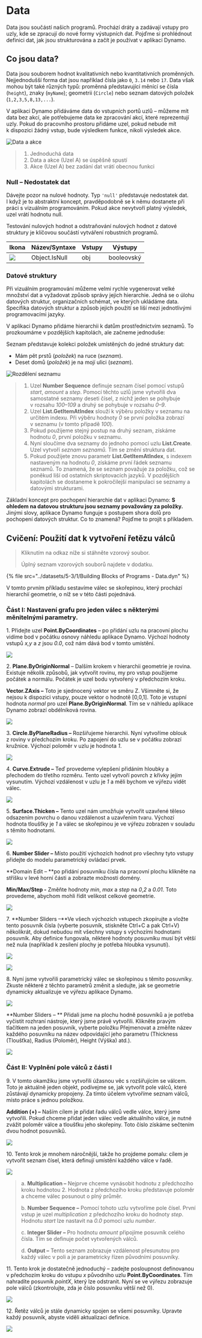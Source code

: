 # Data

Data jsou součástí našich programů. Prochází dráty a zadávají vstupy pro uzly, kde se zpracují do nové formy výstupních dat. Pojďme si prohlédnout definici dat, jak jsou strukturována a začít je používat v aplikaci Dynamo.

## Co jsou data?

Data jsou souborem hodnot kvalitativních nebo kvantitativních proměnných. Nejjednodušší forma dat jsou například čísla jako `0`, `3.14` nebo `17`. Data však mohou být také různých typů: proměnná představující měnící se čísla (`height`), znaky (`myName`); geometrii (`Circle`) nebo seznam datových položek (`1,2,3,5,8,13,...`).

V aplikaci Dynamo přidáváme data do vstupních portů uzlů – můžeme mít data bez akcí, ale potřebujeme data ke zpracování akcí, které reprezentují uzly. Pokud do pracovního prostoru přidáme uzel, pokud nebude mít k dispozici žádný vstup, bude výsledkem funkce, nikoli výsledek akce.

![Data a akce](../images/5-3/1/data-whatisdata.jpg)

> 1. Jednoduchá data
> 2. Data a akce (Uzel A) se úspěšně spustí
> 3. Akce (Uzel A) bez zadání dat vrátí obecnou funkci

### Null – Nedostatek dat

Dávejte pozor na nulové hodnoty. Typ `'null'` představuje nedostatek dat. I když je to abstraktní koncept, pravděpodobně se k němu dostanete při práci s vizuálním programováním. Pokud akce nevytvoří platný výsledek, uzel vrátí hodnotu null.

Testování nulových hodnot a odstraňování nulových hodnot z datové struktury je klíčovou součástí vytváření robustních programů.

| Ikona                                                  | Název/Syntaxe   | Vstupy | Výstupy |
| ----------------------------------------------------- | ------------- | ------ | ------- |
| ![](../images/5-3/1/data-objectIsNull.jpg) | Object.IsNull | obj    | booleovský    |

### Datové struktury

Při vizuálním programování můžeme velmi rychle vygenerovat velké množství dat a vyžadovat způsob správy jejich hierarchie. Jedná se o úlohu datových struktur, organizačních schémat, ve kterých ukládáme data. Specifika datových struktur a způsob jejich použití se liší mezi jednotlivými programovacími jazyky.

V aplikaci Dynamo přidáme hierarchii k datům prostřednictvím seznamů. To prozkoumáme v pozdějších kapitolách, ale začneme jednoduše:

Seznam představuje kolekci položek umístěných do jedné struktury dat:

* Mám pět prstů (_položek_) na ruce (_seznam_).
* Deset domů (_položek_) je na mojí ulici (_seznam_).

![Rozdělení seznamu](../images/5-3/1/data-datastructures.jpg)

> 1. Uzel **Number Sequence** definuje seznam čísel pomocí vstupů _start_, _amount_ a _step_. Pomocí těchto uzlů jsme vytvořili dva samostatné seznamy deseti čísel, z nichž jeden se pohybuje v rozsahu _100–109_ a druhý se pohybuje v rozsahu _0–9_.
> 2. Uzel **List.GetItemAtIndex** slouží k výběru položky v seznamu na určitém indexu. Při výběru hodnoty _0_ se první položka zobrazí v seznamu (v tomto případě _100_).
> 3. Pokud použijeme stejný postup na druhý seznam, získáme hodnotu _0_, první položku v seznamu.
> 4. Nyní sloučíme dva seznamy do jednoho pomocí uzlu **List.Create**. Uzel vytvoří _seznam seznamů._ Tím se změní struktura dat.
> 5. Pokud použijete znovu parametr **List.GetItemAtIndex**, s indexem nastaveným na hodnotu _0_, získáme první řádek seznamu seznamů. To znamená, že se seznam považuje za položku, což se poněkud liší od ostatních skriptovacích jazyků. V pozdějších kapitolách se dostaneme k pokročilejší manipulaci se seznamy a datovými strukturami.

Základní koncept pro pochopení hierarchie dat v aplikaci Dynamo: **S  ohledem na datovou strukturu jsou seznamy považovány za položky.** Jinými slovy, aplikace Dynamo funguje s postupem shora dolů pro pochopení datových struktur. Co to znamená? Pojďme to projít s příkladem.

## Cvičení: Použití dat k vytvoření řetězu válců

> Kliknutím na odkaz níže si stáhněte vzorový soubor.
>
> Úplný seznam vzorových souborů najdete v dodatku.

{% file src="../datasets/5-3/1/Building Blocks of Programs - Data.dyn" %}

V tomto prvním příkladu sestavíme válec se skořepinou, který prochází hierarchií geometrie, o níž se v této části pojednává.

### Část I: Nastavení grafu pro jeden válec s některými měnitelnými parametry.

1\. Přidejte uzel **Point.ByCoordinates** – po přidání uzlu na pracovní plochu vidíme bod v počátku osnovy náhledu aplikace Dynamo. Výchozí hodnoty vstupů _x,y_ a _z_ jsou _0.0_, což nám dává bod v tomto umístění.

![](../images/5-3/1/data-exercisestep1.jpg)

2\. **Plane.ByOriginNormal** – Dalším krokem v hierarchii geometrie je rovina. Existuje několik způsobů, jak vytvořit rovinu, my pro vstup použijeme počátek a normálu. Počátek je uzel bodu vytvořený v předchozím kroku.

**Vector.ZAxis –** Toto je sjednocený vektor ve směru Z. Všimněte si, že nejsou k dispozici vstupy, pouze vektor o hodnotě [0,0,1]. Toto je vstupní hodnota _normal_ pro uzel **Plane.ByOriginNormal**. Tím se v náhledu aplikace Dynamo zobrazí obdélníková rovina.

![](../images/5-3/1/data-exercisestep2.jpg)

3\. **Circle.ByPlaneRadius –** Rozšiřujeme hierarchii. Nyní vytvoříme oblouk z roviny v předchozím kroku. Po zapojení do uzlu se v počátku zobrazí kružnice. Výchozí poloměr v uzlu je hodnota _1_.

![](../images/5-3/1/data-exercisestep3.jpg)

4\. **Curve.Extrude –** Teď provedeme vylepšení přidáním hloubky a přechodem do třetího rozměru. Tento uzel vytvoří povrch z křivky jejím vysunutím. Výchozí vzdálenost v uzlu je _1_ a měli bychom ve výřezu vidět válec.

![](../images/5-3/1/data-exercisestep4.jpg)

5\. **Surface.Thicken –** Tento uzel nám umožňuje vytvořit uzavřené těleso odsazením povrchu o danou vzdálenost a uzavřením tvaru. Výchozí hodnota tloušťky je _1_ a válec se skořepinou je ve výřezu zobrazen v souladu s těmito hodnotami.

![](../images/5-3/1/data-exercisestep5.jpg)

6\. **Number Slider –** Místo použití výchozích hodnot pro všechny tyto vstupy přidejte do modelu parametrický ovládací prvek.

**Domain Edit – **po přidání posuvníku čísla na pracovní plochu klikněte na stříšku v levé horní části a zobrazte možnosti domény.

**Min/Max/Step -** Změňte hodnoty _min_, _max_ a _step_ na _0_,_2_ a _0.01_. Toto provedeme, abychom mohli řídit velikost celkové geometrie.

![](../images/5-3/1/data-exercisestep6.gif)

7\. **Number Sliders –**Ve všech výchozích vstupech zkopírujte a vložte tento posuvník čísla (vyberte posuvník, stiskněte Ctrl+C a pak Ctrl+V) několikrát, dokud nebudou mít všechny vstupy s výchozími hodnotami posuvník. Aby definice fungovala, některé hodnoty posuvníku musí být větší než nula (například k zesílení plochy je potřeba hloubka vysunutí).

![](../images/5-3/1/data-exercisestep7a.gif)

![](../images/5-3/1/data-exercisestep7b.gif)

8\. Nyní jsme vytvořili parametrický válec se skořepinou s těmito posuvníky. Zkuste některé z těchto parametrů změnit a sledujte, jak se geometrie dynamicky aktualizuje ve výřezu aplikace Dynamo.

![](../images/5-3/1/data-exercisestep8a.gif)

**Number Sliders – ** Přidali jsme na plochu hodně posuvníků a je potřeba vyčistit rozhraní nástroje, který jsme právě vytvořili. Klikněte pravým tlačítkem na jeden posuvník, vyberte položku Přejmenovat a změňte název každého posuvníku na název odpovídající jeho parametru (Thickness (Tloušťka), Radius (Poloměr), Height (Výška) atd.).

![](../images/5-3/1/data-exercisestep8bstep.jpg)

### Část II: Vyplnění pole válců z části I

9\. V tomto okamžiku jsme vytvořili úžasnou věc s rozšiřujícím se válcem. Toto je aktuálně jeden objekt, podívejme se, jak vytvořit pole válců, které zůstávají dynamicky propojeny. Za tímto účelem vytvoříme seznam válců, místo práce s jednou položkou.

**Addition (+) –** Naším cílem je přidat řadu válců vedle válce, který jsme vytvořili. Pokud chceme přidat jeden válec vedle aktuálního válce, je nutné zvážit poloměr válce a tloušťku jeho skořepiny. Toto číslo získáme sečtením dvou hodnot posuvníků.

![](../images/5-3/1/data-exercisestep9.jpg)

10\. Tento krok je mnohem náročnější, takže ho projdeme pomalu: cílem je vytvořit seznam čísel, která definují umístění každého válce v řadě.

![](../images/5-3/1/data-exercisestep10.jpg)

> a. **Multiplication –** Nejprve chceme vynásobit hodnotu z předchozího kroku hodnotou 2. Hodnota z předchozího kroku představuje poloměr a chceme válec posunout o plný průměr.
>
> b. **Number Sequence –** Pomocí tohoto uzlu vytvoříme pole čísel. První vstup je uzel _multiplication_ z předchozího kroku do hodnoty _step_. Hodnotu _start_ lze nastavit na _0.0_ pomocí uzlu _number_.
>
> c. **Integer Slider –** Pro hodnotu _amount_ připojíme posuvník celého čísla. Tím se definuje počet vytvořených válců.
>
> d. **Output –** Tento seznam zobrazuje vzdálenost přesunutou pro každý válec v poli a je parametricky řízen původními posuvníky.

11\. Tento krok je dostatečně jednoduchý – zadejte posloupnost definovanou v předchozím kroku do vstupu _x_ původního uzlu **Point.ByCoordinates**. Tím nahradíte posuvník _pointX_, který lze odstranit. Nyní se ve výřezu zobrazuje pole válců (zkontrolujte, zda je číslo posuvníku větší než 0).

![](../images/5-3/1/data-exercisestep11.gif)

12\. Řetěz válců je stále dynamicky spojen se všemi posuvníky. Upravte každý posuvník, abyste viděli aktualizaci definice.

![](../images/5-3/1/data-exercisestep12.gif)
